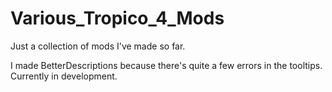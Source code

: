 # Various_Tropico_4_Mods
Just a collection of mods I've made so far.

I made BetterDescriptions because there's quite a few errors in the tooltips. Currently in development.
